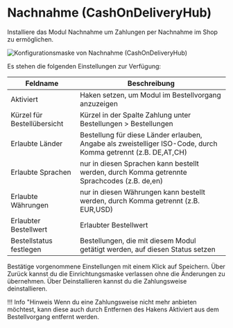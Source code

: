 # Nachnahme \(CashOnDeliveryHub\) 

Installiere das Modul Nachnahme um Zahlungen per Nachnahme im Shop zu ermöglichen.

![](Bilder/Abb068_Hub_Nachnahme.PNG "Konfigurationsmaske von Nachnahme
      (CashOnDeliveryHub)")

Es stehen die folgenden Einstellungen zur Verfügung:

|Feldname|Beschreibung|
|--------|------------|
|Aktiviert|Haken setzen, um Modul im Bestellvorgang anzuzeigen|
|Kürzel für Bestellübersicht|Kürzel in der Spalte Zahlung unter Bestellungen \> Bestellungen|
|Erlaubte Länder|Bestellung für diese Länder erlauben, Angabe als zweistelliger ISO-Code, durch Komma getrennt \(z.B. DE,AT,CH\)|
|Erlaubte Sprachen|nur in diesen Sprachen kann bestellt werden, durch Komma getrennte Sprachcodes \(z.B. de,en\)|
|Erlaubte Währungen|nur in diesen Währungen kann bestellt werden, durch Komma getrennt \(z.B. EUR,USD\)|
|Erlaubter Bestellwert|Erlaubter Bestellwert|
|Bestellstatus festlegen|Bestellungen, die mit diesem Modul getätigt werden, auf diesen Status setzen|

Bestätige vorgenommene Einstellungen mit einem Klick auf Speichern. Über Zurück kannst du die Einrichtungsmaske verlassen ohne die Änderungen zu übernehmen. Über Deinstallieren kannst du die Zahlungsweise deinstallieren.

!!! Info "Hinweis
	 Wenn du eine Zahlungsweise nicht mehr anbieten möchtest, kann diese auch durch Entfernen des Hakens Aktiviert aus dem Bestellvorgang entfernt werden.




